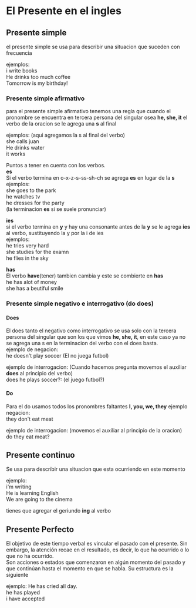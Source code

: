# El Presente en el ingles

## Presente simple
el presente simple se usa para describir una situacion que suceden con frecuencia 

ejemplos:    
i write books   
He drinks too much coffee   
Tomorrow is my birthday!

### Presente simple afirmativo
para el presente simple afirmativo tenemos una regla que cuando el pronombre se encuentra en tercera persona del singular osea **he, she, it** el verbo de la oracion se le agrega una **s** al final

ejemplos: (aqui agregamos la s al final del verbo)   
she calls juan   
He drinks water   
it works   

Puntos a tener en cuenta con los verbos.    
**es**   
Si el verbo termina en o-x-z-s-ss-sh-ch se agrega **es** en lugar de la **s**      
ejemplos:   
she goes to the park   
he watches tv   
he dresses for the party   
(la terminacion **es** si se suele pronunciar)   

**ies**   
si el verbo termina en **y** y hay una consonante antes de la **y** se le agrega **ies** al verbo, sustituyendo la y por la i de ies   
ejemplos:   
he tries very hard   
she studies for the examn   
he flies in the sky   

**has**   
El verbo **have**(tener) tambien cambia y este se combierte en **has**   
he has alot of money   
she has a beutiful smile   

### Presente simple negativo e interrogativo (do does)
#### Does
El does tanto el negativo como interrogativo se usa solo con la tercera persona del singular que son los que vimos **he, she, it**, en este caso ya no se agrega una s en la terminacion del verbo con el does basta.   
ejemplo de negacion:   
he doesn't play soccer (El no juega futbol)   

ejemplo de interrogacion: (Cuando hacemos pregunta movemos el auxiliar **does** al principio del verbo)   
does he plays soccer?: (el juego futbol?)

#### Do
Para el do usamos todos los pronombres faltantes **I, you, we, they**
ejemplo negacion:   
they don't eat meat

ejemplo de interrogacion: (movemos el auxiliar al principio de la oracion)   
do they eat meat?   

## Presente continuo 
Se usa para describir una situacion que esta ocurriendo en este momento

ejemplo:    
i'm writing   
He is learning English   
We are going to the cinema    

tienes que agregar el geriundo **ing** al verbo
## Presente Perfecto
El objetivo de este tiempo verbal es vincular el pasado con el presente. Sin embargo, la atención recae en el resultado, es decir, 
lo que ha ocurrido o lo que no ha ocurrido.    
Son acciones o estados que comenzaron en algún momento del pasado y que continúan hasta el momento en que se habla. 
Su estructura es la siguiente

ejemplo:
He has cried all day.    
he has played    
i have accepted    
